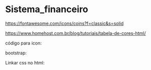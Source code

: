 # Sistema_financeiro

https://fontawesome.com/icons/coins?f=classic&s=solid

https://www.homehost.com.br/blog/tutoriais/tabela-de-cores-html/


código para icon: <link rel="icon" href="css/Contabilidade.png" type="Contabilidade.png"> 

bootstrap: <link href="https://cdn.jsdelivr.net/npm/bootstrap@5.3.3/dist/css/bootstrap.min.css" rel="stylesheet" integrity="sha384-QWTKZyjpPEjISv5WaRU9OFeRpok6YctnYmDr5pNlyT2bRjXh0JMhjY6hW+ALEwIH" crossorigin="anonymous">

Linkar css no html: <link href="css/style.css" rel="stylesheet">

